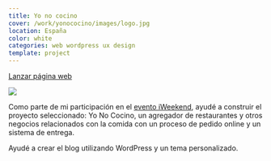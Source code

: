 ```yaml
---
title: Yo no cocino
cover: /work/yonococino/images/logo.jpg
location: España
color: white
categories: web wordpress ux design
template: project
---
```


<p class="align-center">
<a class="btn external" role="button" href="http://www.yonococino.com/blog/" target="_blank">Lanzar página web</a>
</p>

![](/work/yonococino/images/1.png)

Como parte de mi participación en el [evento iWeekend](http://iweekend.org/en), ayudé a construir el proyecto seleccionado: Yo No Cocino, un agregador de restaurantes y otros negocios relacionados con la comida con un proceso de pedido online y un sistema de entrega.

Ayudé a crear el blog utilizando WordPress y un tema personalizado.
